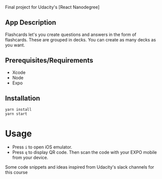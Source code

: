 Final project for Udacity's  [React Nanodegree]

## App Description

Flashcards let's you create questions and answers in the form of flashcards. These are grouped in decks. You can create as many decks as you want.

## Prerequisites/Requirements

   - Xcode
   - Node
   - Expo

## Installation

```
yarn install
yarn start
```

# Usage

- Press `i` to open iOS emulator.
- Press `q` to display QR code. Then scan the code with your EXPO mobile from your device.


Some code snippets and ideas inspired from Udacity's slack channels for this course
